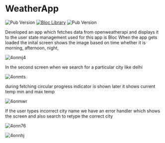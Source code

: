 # WeatherApp

![Pub Version](https://img.shields.io/pub/v/http?label=http)
<a href="https://github.com/felangel/bloc"><img src="https://tinyurl.com/bloc-library" alt="Bloc Library"></a>
![Pub Version](https://img.shields.io/pub/v/flare_flutter?color=green&label=flare_flutter)



Developed an app which fetches data from openweatherapi and displays it to the user state management used for this app is Bloc 
When the app gets loaded the inital screen shows the image based on time whether it is morning, afternoon, night,

![4onmj4](https://user-images.githubusercontent.com/40123185/100911476-4c7fae00-34f5-11eb-8ac4-1ff1a46d6cb0.gif)

In the second screen when we search for a particular city like delhi 

![4onmts](https://user-images.githubusercontent.com/40123185/100911499-54d7e900-34f5-11eb-9a64-f64f5048ceaf.gif)

during fetching circular progress indicator is shown later it shows current temp min and max temp

![4onmwr](https://user-images.githubusercontent.com/40123185/100911502-56091600-34f5-11eb-803b-663fe3b121f0.gif)

If the user types incorrect city name we have an error handler which shows the screen and also search to retype the correct city

![4onn76](https://user-images.githubusercontent.com/40123185/100911506-573a4300-34f5-11eb-8849-302895aa63ad.gif)


![4onnhj](https://user-images.githubusercontent.com/40123185/100911508-586b7000-34f5-11eb-8ac0-4241f792264c.gif)
